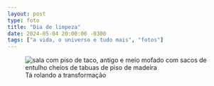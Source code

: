```yaml
---
layout: post
type: foto
title: "Dia de limpeza"
date: 2024-05-04 20:00:00 -0300
tags: ["a vida, o universo e tudo mais", "fotos"]
---
```

<figure class="foto-post">
<img src="{{ site.baseurl }}/assets/fotos/2024/05/IMG_20240504_183344.jpg" alt="sala com piso de taco, antigo e meio mofado com sacos de entulho cheios de tabuas de piso de madeira" title="A limpeza passou por aqui">
<figcaption>Tá rolando a transformação</figcaption>
</figure>